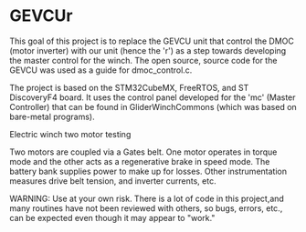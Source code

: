# GEVCUr
This goal of this project is to replace the GEVCU unit that control the DMOC (motor inverter) with our unit (hence the 'r') as a step towards developing the master control for the winch. The open source, source code for the GEVCU was used as a guide for dmoc_control.c.

The project is based on the STM32CubeMX, FreeRTOS, and ST DiscoveryF4 board. It uses the control panel developed for the 'mc' (Master Controller) that can be found in GliderWinchCommons (which was based on bare-metal programs).

Electric winch two motor testing 

Two motors are coupled via a Gates belt.  One motor operates in torque mode and the other acts as a regenerative brake in speed mode.  The battery bank supplies power to make up for losses.  Other instrumentation measures drive belt tension, and inverter currents, etc.

WARNING: Use at your own risk. There is a lot of code in this project,and many routines have not been reviewed with others, so bugs, errors, etc., can be expected even though it may appear to "work."
